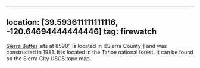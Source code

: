
---
location: [39.593611111111116, -120.64694444444446]
tag: firewatch
---

[Sierra Buttes](http://www.peakbagging.com/CALookoutPhotos/SierraButtes.html) sits at 8590', is located in [[Sierra County]] and was constructed in 1981. It is located in the Tahoe national forest. It can be found on the Sierra City USGS topo map.

